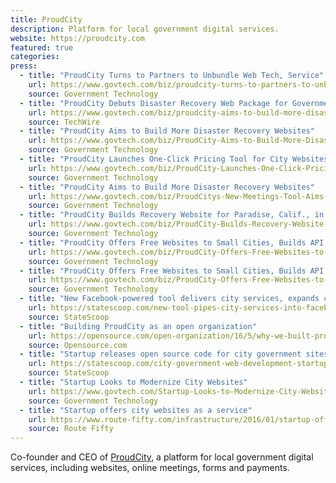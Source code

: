 ```yaml
---
title: ProudCity
description: Platform for local government digital services.
website: https://proudcity.com
featured: true
categories:
press:
  - title: "ProudCity Turns to Partners to Unbundle Web Tech, Service"
    url: https://www.govtech.com/biz/proudcity-turns-to-partners-to-unbundle-web-tech-service
    source: Government Technology
  - title: "ProudCity Debuts Disaster Recovery Web Package for Government"
    url: https://www.govtech.com/biz/proudcity-aims-to-build-more-disaster-recovery-websites.html
    source: TechWire
  - title: "ProudCity Aims to Build More Disaster Recovery Websites"
    url: https://www.govtech.com/biz/ProudCity-Aims-to-Build-More-Disaster-Recovery-Websites.html
    source: Government Technology
  - title: "ProudCity Launches One-Click Pricing Tool for City Websites"
    url: https://www.govtech.com/biz/ProudCity-Launches-One-Click-Pricing-Tool-for-City-Websites.html
    source: Government Technology
  - title: "ProudCity Aims to Build More Disaster Recovery Websites"
    url: https://www.govtech.com/biz/ProudCitys-New-Meetings-Tool-Aims-to-Help-Small-Governments.html
    source: Government Technology
  - title: "ProudCity Builds Recovery Website for Paradise, Calif., in 3 Days"
    url: https://www.govtech.com/biz/ProudCity-Builds-Recovery-Website-for-Paradise-Calif-in-3-Days.html
    source: Government Technology
  - title: "ProudCity Offers Free Websites to Small Cities, Builds API for Digital Benchmarking"
    url: https://www.govtech.com/biz/ProudCity-Offers-Free-Websites-to-Small-Cities-Builds-API-for-Digital-Benchmarking.html
    source: Government Technology
  - title: "ProudCity Offers Free Websites to Small Cities, Builds API for Digital Benchmarking"
    url: https://www.govtech.com/biz/ProudCity-Offers-Free-Websites-to-Small-Cities-Builds-API-for-Digital-Benchmarking.html
    source: Government Technology
  - title: "New Facebook-powered tool delivers city services, expands civic inclusion"
    url: https://statescoop.com/new-tool-pipes-city-services-into-facebook/
    source: StateScoop
  - title: "Building ProudCity as an open organization"
    url: https://opensource.com/open-organization/16/5/why-we-built-proudcity-open-organization
    source: Opensource.com
  - title: "Startup releases open source code for city government sites"
    url: https://statescoop.com/city-government-web-development-startup-releases-open-source-code/
    source: StateScoop
  - title: "Startup Looks to Modernize City Websites"
    url: https://www.govtech.com/Startup-Looks-to-Modernize-City-Websites.html?flipboard=yes
    source: Government Technology
  - title: "Startup offers city websites as a service"
    url: https://www.route-fifty.com/infrastructure/2016/01/startup-offers-city-websites-as-a-service/299312/
    source: Route Fifty
---
```


Co-founder and CEO of [ProudCity](https://proudcity.com), a platform for local government digital services, including websites, online meetings, forms and payments.